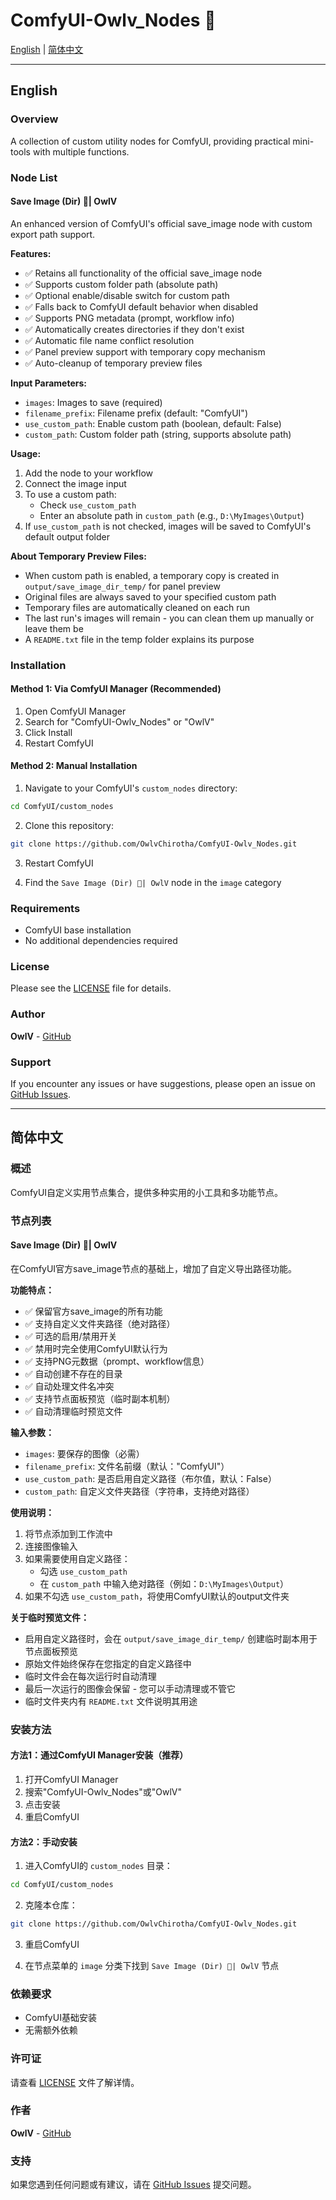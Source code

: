 # ComfyUI-Owlv_Nodes 🦉

[English](#english) | [简体中文](#简体中文)

---

## English

### Overview
A collection of custom utility nodes for ComfyUI, providing practical mini-tools with multiple functions.

### Node List

#### Save Image (Dir) 🦉| OwlV
An enhanced version of ComfyUI's official save_image node with custom export path support.

**Features:**
- ✅ Retains all functionality of the official save_image node
- ✅ Supports custom folder path (absolute path)
- ✅ Optional enable/disable switch for custom path
- ✅ Falls back to ComfyUI default behavior when disabled
- ✅ Supports PNG metadata (prompt, workflow info)
- ✅ Automatically creates directories if they don't exist
- ✅ Automatic file name conflict resolution
- ✅ Panel preview support with temporary copy mechanism
- ✅ Auto-cleanup of temporary preview files

**Input Parameters:**
- `images`: Images to save (required)
- `filename_prefix`: Filename prefix (default: "ComfyUI")
- `use_custom_path`: Enable custom path (boolean, default: False)
- `custom_path`: Custom folder path (string, supports absolute path)

**Usage:**
1. Add the node to your workflow
2. Connect the image input
3. To use a custom path:
   - Check `use_custom_path`
   - Enter an absolute path in `custom_path` (e.g., `D:\MyImages\Output`)
4. If `use_custom_path` is not checked, images will be saved to ComfyUI's default output folder

**About Temporary Preview Files:**
- When custom path is enabled, a temporary copy is created in `output/save_image_dir_temp/` for panel preview
- Original files are always saved to your specified custom path
- Temporary files are automatically cleaned on each run
- The last run's images will remain - you can clean them up manually or leave them be
- A `README.txt` file in the temp folder explains its purpose

### Installation

#### Method 1: Via ComfyUI Manager (Recommended)
1. Open ComfyUI Manager
2. Search for "ComfyUI-Owlv_Nodes" or "OwlV"
3. Click Install
4. Restart ComfyUI

#### Method 2: Manual Installation
1. Navigate to your ComfyUI's `custom_nodes` directory:
```bash
cd ComfyUI/custom_nodes
```

2. Clone this repository:
```bash
git clone https://github.com/OwlvChirotha/ComfyUI-Owlv_Nodes.git
```

3. Restart ComfyUI

4. Find the `Save Image (Dir) 🦉| OwlV` node in the `image` category

### Requirements
- ComfyUI base installation
- No additional dependencies required

### License
Please see the [LICENSE](LICENSE) file for details.

### Author
**OwlV** - [GitHub](https://github.com/OwlvChirotha)

### Support
If you encounter any issues or have suggestions, please open an issue on [GitHub Issues](https://github.com/OwlvChirotha/ComfyUI-Owlv_Nodes/issues).

---

## 简体中文

### 概述
ComfyUI自定义实用节点集合，提供多种实用的小工具和多功能节点。

### 节点列表

#### Save Image (Dir) 🦉| OwlV
在ComfyUI官方save_image节点的基础上，增加了自定义导出路径功能。

**功能特点：**
- ✅ 保留官方save_image的所有功能
- ✅ 支持自定义文件夹路径（绝对路径）
- ✅ 可选的启用/禁用开关
- ✅ 禁用时完全使用ComfyUI默认行为
- ✅ 支持PNG元数据（prompt、workflow信息）
- ✅ 自动创建不存在的目录
- ✅ 自动处理文件名冲突
- ✅ 支持节点面板预览（临时副本机制）
- ✅ 自动清理临时预览文件

**输入参数：**
- `images`: 要保存的图像（必需）
- `filename_prefix`: 文件名前缀（默认："ComfyUI"）
- `use_custom_path`: 是否启用自定义路径（布尔值，默认：False）
- `custom_path`: 自定义文件夹路径（字符串，支持绝对路径）

**使用说明：**
1. 将节点添加到工作流中
2. 连接图像输入
3. 如果需要使用自定义路径：
   - 勾选 `use_custom_path`
   - 在 `custom_path` 中输入绝对路径（例如：`D:\MyImages\Output`）
4. 如果不勾选 `use_custom_path`，将使用ComfyUI默认的output文件夹

**关于临时预览文件：**
- 启用自定义路径时，会在 `output/save_image_dir_temp/` 创建临时副本用于节点面板预览
- 原始文件始终保存在您指定的自定义路径中
- 临时文件会在每次运行时自动清理
- 最后一次运行的图像会保留 - 您可以手动清理或不管它
- 临时文件夹内有 `README.txt` 文件说明其用途

### 安装方法

#### 方法1：通过ComfyUI Manager安装（推荐）
1. 打开ComfyUI Manager
2. 搜索"ComfyUI-Owlv_Nodes"或"OwlV"
3. 点击安装
4. 重启ComfyUI

#### 方法2：手动安装
1. 进入ComfyUI的 `custom_nodes` 目录：
```bash
cd ComfyUI/custom_nodes
```

2. 克隆本仓库：
```bash
git clone https://github.com/OwlvChirotha/ComfyUI-Owlv_Nodes.git
```

3. 重启ComfyUI

4. 在节点菜单的 `image` 分类下找到 `Save Image (Dir) 🦉| OwlV` 节点

### 依赖要求
- ComfyUI基础安装
- 无需额外依赖

### 许可证
请查看 [LICENSE](LICENSE) 文件了解详情。

### 作者
**OwlV** - [GitHub](https://github.com/OwlvChirotha)

### 支持
如果您遇到任何问题或有建议，请在 [GitHub Issues](https://github.com/OwlvChirotha/ComfyUI-Owlv_Nodes/issues) 提交问题。
